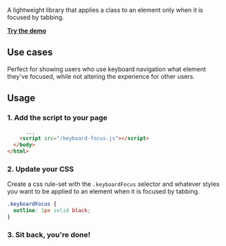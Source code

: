 A lightweight library that applies a class to an element only when it is focused by tabbing.

**[Try the demo](https://maxmaeder.github.io/keyboard-focus)**

## Use cases
Perfect for showing users who use keyboard navigation what element they've focused, while not altering the experience for other users.

## Usage
### 1. Add the script to your page
```html
      ...
    <script src="/keyboard-focus.js"></script>
  </body>
</html>
```
### 2. Update your CSS
Create a css rule-set with the `.keyboardFocus` selector and whatever styles you want to be applied to an element when it is focused by tabbing.
```css
.keyboardFocus {
  outline: 1px solid black;
}
```
### 3. Sit back, you're done!
